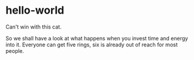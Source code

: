 # hello-world
Can't win with this cat.

So we shall have a look at what happens when you invest time and energy into it.
Everyone can get five rings, six is already out of reach for most people.
